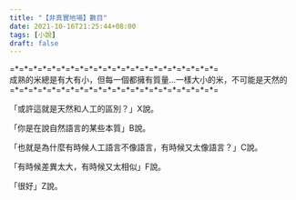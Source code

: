 ```yaml
---
title: "【非真實地場】數目"
date: 2021-10-16T21:25:44+08:00
tags: [小說]
draft: false
---
```


=\*=\*=\*=\*=\*=\*=\*=\*=\*=\*=\*=\*=\*=\*=\*=\*=\*=\*=\*=\*=\*=\*=  
成熟的米總是有大有小，但每一個都擁有質量...一樣大小的米，不可能是天然的    
=\*=\*=\*=\*=\*=\*=\*=\*=\*=\*=\*=\*=\*=\*=\*=\*=\*=\*=\*=\*=\*=\*=  

「或許這就是天然和人工的區別？」X說。

「你是在說自然語言的某些本質」B說。  

「也就是為什麼有時候人工語言不像語言，有時候又太像語言？」C說。  

「有時候差異太大，有時候又太相似」F說。  

「很好」Z說。  